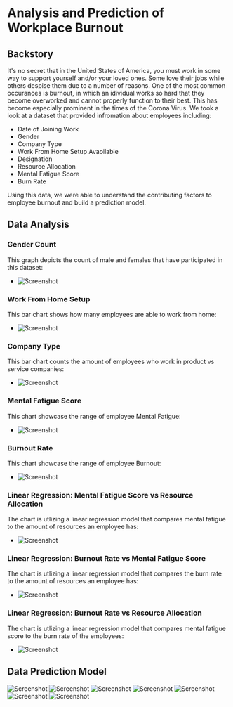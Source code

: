 # Analysis and Prediction of Workplace Burnout

## Backstory
It's no secret that in the United States of America, you must work in some way to support yourself and/or your loved ones. Some love their jobs while others despise them due to a number of reasons. One of the most common occurances is burnout, in which an idividual works so hard that they become overworked and cannot properly function to their best. This has become especially prominent in the times of the Corona Virus. We took a look at a dataset that provided infromation about employees including:
- Date of Joining Work
- Gender
- Company Type
- Work From Home Setup Avaoilable
- Designation
- Resource Allocation
- Mental Fatigue Score
- Burn Rate

Using this data, we were able to understand the contributing factors to employee burnout and build a prediction model.

## Data Analysis

### Gender Count
This graph depicts the count of male and females that have participated in this dataset:
- ![Screenshot](sharice/GenCoun.png)

### Work From Home Setup
This bar chart shows how many employees are able to work from home:
- ![Screenshot](sharice/WFH.png)

### Company Type
This bar chart counts the amount of employees who work in product vs service companies:
- ![Screenshot](sharice/comp.png)

### Mental Fatigue Score
This chart showcase the range of employee Mental Fatigue:
- ![Screenshot](sharice/Mental.png)

### Burnout Rate
This chart showcase the range of employee Burnout:
- ![Screenshot](sharice/Burn.png)

### Linear Regression: Mental Fatigue Score vs Resource Allocation
The chart is utlizing a linear regression model that compares mental fatigue to the amount of resources an employee has:
- ![Screenshot](images/Linear_ResvsMent1.png)

### Linear Regression: Burnout Rate vs Mental Fatigue Score
The chart is utlizing a linear regression model that compares the burn rate to the amount of resources an employee has:
- ![Screenshot](samori/Lin_Reg_Burn_v_Fatigue.png)

### Linear Regression: Burnout Rate vs Resource Allocation
The chart is utlizing a linear regression model that compares mental fatigue score to the burn rate of the employees:
- ![Screenshot](samori/Lin_Reg_Burn_v_Resource.png)

## Data Prediction Model

![Screenshot](images/01_building_model_ky.png)
![Screenshot](images/02_train_test_scores_ky.png)
![Screenshot](images/03_svr_ky.png)
![Screenshot](images/04_random_forest_ky.png)
![Screenshot](images/05_save_load_predict_ky.png)
![Screenshot](images/06_testing_new_data_ky.png)
![Screenshot](images/07_user_input_ky.png)